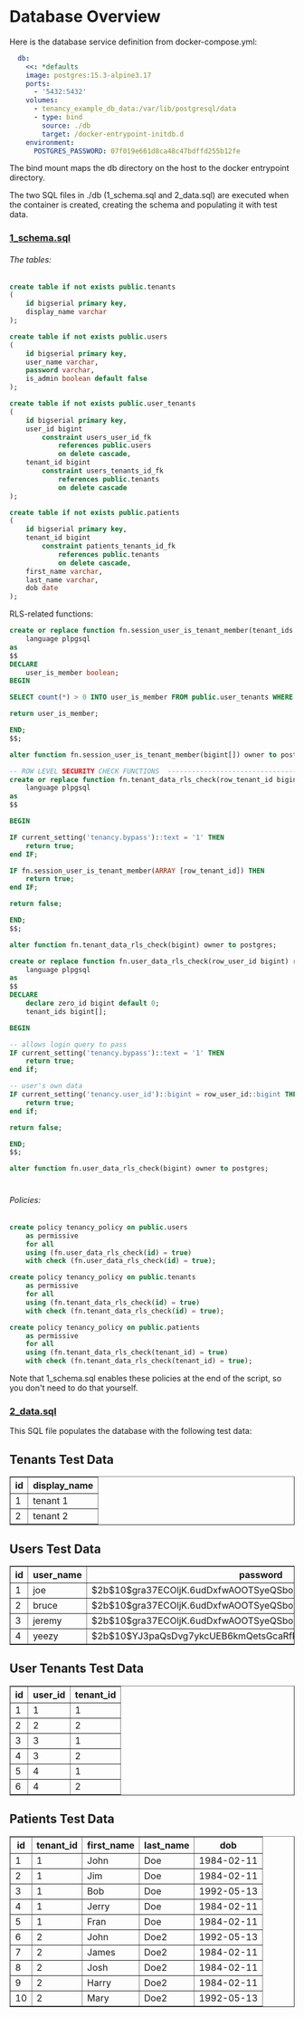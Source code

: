 # Database Overview

Here is the database service definition from docker-compose.yml:

```YAML
  db:
    <<: *defaults
    image: postgres:15.3-alpine3.17
    ports:
      - '5432:5432'
    volumes:
      - tenancy_example_db_data:/var/lib/postgresql/data
      - type: bind
        source: ./db
        target: /docker-entrypoint-initdb.d
    environment:
      POSTGRES_PASSWORD: 07f019e661d8ca48c47bdffd255b12fe
```

The bind mount maps the db directory on the host to the docker entrypoint directory.

The two SQL files in ./db (1_schema.sql and 2_data.sql) are executed when the container is created, creating the schema and populating it with test data.

### [1_schema.sql](db/1_schema.sql)

###### The tables:

```sql
create table if not exists public.tenants
(
    id bigserial primary key,
    display_name varchar
);

create table if not exists public.users
(
    id bigserial primary key,
    user_name varchar,
    password varchar,
    is_admin boolean default false
);

create table if not exists public.user_tenants
(
    id bigserial primary key,
    user_id bigint
        constraint users_user_id_fk
            references public.users
            on delete cascade,
    tenant_id bigint
        constraint users_tenants_id_fk
            references public.tenants
            on delete cascade
);

create table if not exists public.patients
(
    id bigserial primary key,
    tenant_id bigint
        constraint patients_tenants_id_fk
            references public.tenants
            on delete cascade,
    first_name varchar,
    last_name varchar,
    dob date
);

```

RLS-related functions:

```sql
create or replace function fn.session_user_is_tenant_member(tenant_ids bigint[]) returns boolean
    language plpgsql
as
$$
DECLARE
    user_is_member boolean;
BEGIN

SELECT count(*) > 0 INTO user_is_member FROM public.user_tenants WHERE user_id::bigint = current_setting('tenancy.user_id')::bigint AND tenant_ids::bigint[] && current_setting('tenancy.tenant_ids')::bigint[] LIMIT 1;

return user_is_member;

END;
$$;

alter function fn.session_user_is_tenant_member(bigint[]) owner to postgres;

-- ROW LEVEL SECURITY CHECK FUNCTIONS  ---------------------------------
create or replace function fn.tenant_data_rls_check(row_tenant_id bigint) returns boolean
    language plpgsql
as
$$

BEGIN

IF current_setting('tenancy.bypass')::text = '1' THEN
    return true;
end IF;

IF fn.session_user_is_tenant_member(ARRAY [row_tenant_id]) THEN
    return true;
end IF;

return false;

END;
$$;

alter function fn.tenant_data_rls_check(bigint) owner to postgres;

create or replace function fn.user_data_rls_check(row_user_id bigint) returns boolean
    language plpgsql
as
$$
DECLARE
    declare zero_id bigint default 0;
    tenant_ids bigint[];

BEGIN

-- allows login query to pass
IF current_setting('tenancy.bypass')::text = '1' THEN
    return true;
end if;

-- user's own data
IF current_setting('tenancy.user_id')::bigint = row_user_id::bigint THEN
    return true;
end if;

return false;

END;
$$;

alter function fn.user_data_rls_check(bigint) owner to postgres;
```

#

###### Policies:

```sql
create policy tenancy_policy on public.users
    as permissive
    for all
    using (fn.user_data_rls_check(id) = true)
    with check (fn.user_data_rls_check(id) = true);

create policy tenancy_policy on public.tenants
    as permissive
    for all
    using (fn.tenant_data_rls_check(id) = true)
    with check (fn.tenant_data_rls_check(id) = true);

create policy tenancy_policy on public.patients
    as permissive
    for all
    using (fn.tenant_data_rls_check(tenant_id) = true)
    with check (fn.tenant_data_rls_check(tenant_id) = true);
```

Note that 1_schema.sql enables these policies at the end of the script, so you don't need to do that yourself.

### [2_data.sql](db/2_data.sql)

This SQL file populates the database with the following test data:

## Tenants Test Data

<table border="1" style="border-collapse:collapse">
<tr><th>id</th><th>display_name</th></tr>
<tr><td>1</td><td>tenant 1</td></tr>
<tr><td>2</td><td>tenant 2</td></tr>
</table>

## Users Test Data

<table border="1" style="border-collapse:collapse">
<tr><th>id</th><th>user_name</th><th>password</th><th>is_admin</th></tr>
<tr><td>1</td><td>joe</td><td>$2b$10$gra37ECOljK.6udDxfwAOOTSyeQSbo9I0zS6l6NoMR1mbE.9T.jF2</td><td>false</td></tr>
<tr><td>2</td><td>bruce</td><td>$2b$10$gra37ECOljK.6udDxfwAOOTSyeQSbo9I0zS6l6NoMR1mbE.9T.jF2</td><td>false</td></tr>
<tr><td>3</td><td>jeremy</td><td>$2b$10$gra37ECOljK.6udDxfwAOOTSyeQSbo9I0zS6l6NoMR1mbE.9T.jF2</td><td>false</td></tr>
<tr><td>4</td><td>yeezy</td><td>$2b$10$YJ3paQsDvg7ykcUEB6kmQetsGcaRfPzTwvpOEQSc565epW.P82lMO</td><td>true</td></tr>
</table>

## User Tenants Test Data

<table border="1" style="border-collapse:collapse">
<tr><th>id</th><th>user_id</th><th>tenant_id</th></tr>
<tr><td>1</td><td>1</td><td>1</td></tr>
<tr><td>2</td><td>2</td><td>2</td></tr>
<tr><td>3</td><td>3</td><td>1</td></tr>
<tr><td>4</td><td>3</td><td>2</td></tr>
<tr><td>5</td><td>4</td><td>1</td></tr>
<tr><td>6</td><td>4</td><td>2</td></tr>
</table>

## Patients Test Data

<table border="1" style="border-collapse:collapse">
<tr><th>id</th><th>tenant_id</th><th>first_name</th><th>last_name</th><th>dob</th></tr>
<tr><td>1</td><td>1</td><td>John</td><td>Doe</td><td>1984-02-11</td></tr>
<tr><td>2</td><td>1</td><td>Jim</td><td>Doe</td><td>1984-02-11</td></tr>
<tr><td>3</td><td>1</td><td>Bob</td><td>Doe</td><td>1992-05-13</td></tr>
<tr><td>4</td><td>1</td><td>Jerry</td><td>Doe</td><td>1984-02-11</td></tr>
<tr><td>5</td><td>1</td><td>Fran</td><td>Doe</td><td>1984-02-11</td></tr>
<tr><td>6</td><td>2</td><td>John</td><td>Doe2</td><td>1992-05-13</td></tr>
<tr><td>7</td><td>2</td><td>James</td><td>Doe2</td><td>1984-02-11</td></tr>
<tr><td>8</td><td>2</td><td>Josh</td><td>Doe2</td><td>1984-02-11</td></tr>
<tr><td>9</td><td>2</td><td>Harry</td><td>Doe2</td><td>1984-02-11</td></tr>
<tr><td>10</td><td>2</td><td>Mary</td><td>Doe2</td><td>1992-05-13</td></tr>
</table>
